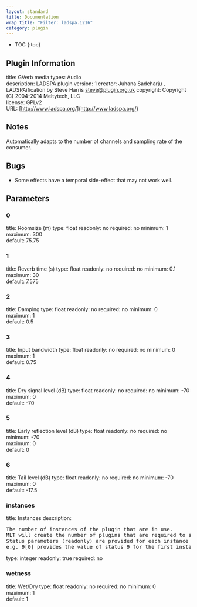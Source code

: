 ```yaml
---
layout: standard
title: Documentation
wrap_title: "Filter: ladspa.1216"
category: plugin
---
```

* TOC
{:toc}

## Plugin Information

title: GVerb
media types:
Audio  
description: LADSPA plugin
version: 1
creator: Juhana Sadeharju <kouhia at nic.funet.fi>, LADSPAification by Steve Harris <steve@plugin.org.uk>
copyright: Copyright (C) 2004-2014 Meltytech, LLC  
license: GPLv2  
URL: [http://www.ladspa.org/](http://www.ladspa.org/)  

## Notes

Automatically adapts to the number of channels and sampling rate of the consumer.

## Bugs

* Some effects have a temporal side-effect that may not work well.


## Parameters

### 0

title: Roomsize (m)  type: float
readonly: no
required: no
minimum: 1  
maximum: 300  
default: 75.75  

### 1

title: Reverb time (s)  type: float
readonly: no
required: no
minimum: 0.1  
maximum: 30  
default: 7.575  

### 2

title: Damping  type: float
readonly: no
required: no
minimum: 0  
maximum: 1  
default: 0.5  

### 3

title: Input bandwidth  type: float
readonly: no
required: no
minimum: 0  
maximum: 1  
default: 0.75  

### 4

title: Dry signal level (dB)  type: float
readonly: no
required: no
minimum: -70  
maximum: 0  
default: -70  

### 5

title: Early reflection level (dB)  type: float
readonly: no
required: no
minimum: -70  
maximum: 0  
default: 0  

### 6

title: Tail level (dB)  type: float
readonly: no
required: no
minimum: -70  
maximum: 0  
default: -17.5  

### instances

title: Instances  description:
<pre>
The number of instances of the plugin that are in use.
MLT will create the number of plugins that are required to support the number of audio channels.
Status parameters (readonly) are provided for each instance and are accessed by specifying the instance number after the identifier (starting at zero).
e.g. 9[0] provides the value of status 9 for the first instance.
</pre>
type: integer
readonly: true
required: no

### wetness

title: Wet/Dry  type: float
readonly: no
required: no
minimum: 0  
maximum: 1  
default: 1  

